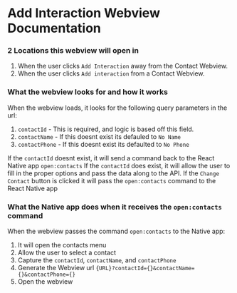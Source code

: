 # Add Interaction Webview Documentation

### 2 Locations this webview will open in

1. When the user clicks `Add Interaction` away from the Contact Webview.
2. When the user clicks `Add interaction` from a Contact Webview.

### What the webview looks for and how it works

When the webview loads, it looks for the following query parameters in the url:

1. `contactId` - This is required, and logic is based off this field.
2. `contactName` - If this doesnt exist its defauled to `No Name`
3. `contactPhone` - If this doesnt exist its defaulted to `No Phone`

If the `contactId` doesnt exist, it will send a command back to the React Native app `open:contacts`
If the `contactId` does exist, it will allow the user to fill in the proper options and pass the data along to the API.
If the `Change Contact` button is clicked it will pass the `open:contacts` command to the React Native app

### What the Native app does when it receives the `open:contacts` command

When the webview passes the command `open:contacts` to the Native app:

1. It will open the contacts menu
2. Allow the user to select a contact
3. Capture the `contactId`, `contactName`, and `contactPhone`
4. Generate the Webview url `{URL}?contactId={}&contactName={}&contactPhone={}`
5. Open the webview
